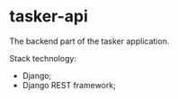 # tasker-api
The backend part of the tasker application.

Stack technology:
- Django;
- Django REST framework;
